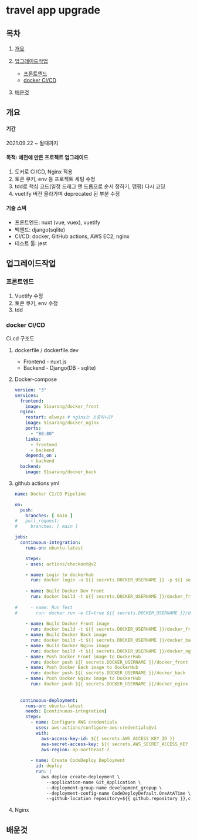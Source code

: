# travel app upgrade

## 목차

1. [개요](#개요)

2. [업그레이드작업](#업그레이드작업)
   - [프론트엔드](#프론트엔드)
   - [docker CI/CD](#docker-CI/CD)

3. [배운것](#배운것)

## 개요

#### 기간

2021.09.22 ~ 될때까지



#### 목적: 예전에 만든 프로젝트 업그레이드

1. 도커로 CI/CD, Nginx 적용
2. 토큰 쿠키, env 등 프로젝트 세팅 수정
3. tdd로 핵심 코드(일정 드래그 앤 드롭으로 순서 정하기, 맵핑) 다시 코딩
4. vuetify 버전 올라가며 deprecated 된 부분 수정



#### 기술 스택

- 프론트엔드: nuxt (vue, vuex), vuetify
- 백엔드: django(sqlite)
- CI/CD: docker, GitHub actions, AWS EC2, nginx
- 테스트 툴: jest



## 업그레이드작업

### 프론트엔드

1. Vuetify 수정
2. 토큰 쿠키, env 수정
3. tdd



### docker CI/CD

Ci.cd 구조도



1. dockerfile / dockerfile.dev
   - Frontend - nuxt.js
   - Backend - Django(DB - sqlite)



2. Docker-compose

   ```yaml
   version: "3"
   services: 
     frontend:
       image: 51sarang/docker_front
     nginx:
       restart: always # nginx는 소중하니깐
       image: 51sarang/docker_nginx
       ports:
         - "80:80"
       links:
         - frontend
         - backend
       depends_on : 
         - backend
     backend:
       image: 51sarang/docker_back
   ```



3. github actions yml

   ```yaml
   name: Docker CI/CD Pipeline
   
   on:
     push:
       branches: [ main ]
   #   pull_request:
   #     branches: [ main ]
   
   jobs:
     continuous-integration:
       runs-on: ubuntu-latest
   
       steps:
       - uses: actions/checkout@v2
   
       - name: Login to dockerhub
         run: docker login -u ${{ secrets.DOCKER_USERNAME }} -p ${{ secrets.DOCKER_PASSWORD }}
       
       - name: Build Docker Dev Front
         run: docker build -t ${{ secrets.DOCKER_USERNAME }}/docker_front -f ./front/Dockerfile.dev ./front
       
   #     - name: Run Test
   #       run: docker run -e CI=true ${{ secrets.DOCKER_USERNAME }}/docker_front npm run test -- --coverage
       
       - name: Build Docker Front image
         run: docker build -t ${{ secrets.DOCKER_USERNAME }}/docker_front ./front
       - name: Build Docker Back image
         run: docker build -t ${{ secrets.DOCKER_USERNAME }}/docker_back ./back
       - name: Build Docker Nginx image
         run: docker build -t ${{ secrets.DOCKER_USERNAME }}/docker_nginx ./nginx
       - name: Push Docker Front image to DockerHub
         run: docker push ${{ secrets.DOCKER_USERNAME }}/docker_front
       - name: Push Docker Back image to DockerHub
         run: docker push ${{ secrets.DOCKER_USERNAME }}/docker_back
       - name: Push Docker Nginx image to DockerHub
         run: docker push ${{ secrets.DOCKER_USERNAME }}/docker_nginx
             
           
     continuous-deployment:
       runs-on: ubuntu-latest
       needs: [continuous-integration]
       steps:
         - name: Configure AWS credentials
           uses: aws-actions/configure-aws-credentials@v1
           with:
             aws-access-key-id: ${{ secrets.AWS_ACCESS_KEY_ID }}
             aws-secret-access-key: ${{ secrets.AWS_SECRET_ACCESS_KEY }}
             aws-region: ap-northeast-2
             
         - name: Create CodeDeploy Deployment
           id: deploy
           run: |
             aws deploy create-deployment \
               --application-name Git_Application \
               --deployment-group-name development_gropup \
               --deployment-config-name CodeDeployDefault.OneAtATime \
               --github-location repository=${{ github.repository }},commitId=${{ github.sha }}
   ```

   

4. Nginx





## 배운것







